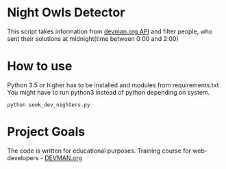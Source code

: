 # Night Owls Detector

This script takes information from [devman.org API](http://devman.org/api/challenges/solution_attempts)
and filter people, who sent their solutions at midnight(time between 0:00 and 2:00)

# How to use

Python 3.5 or higher has to be installed and modules from requirements.txt
You might have to run python3 instead of python depending on system. 

```commandline
python seek_dev_nighters.py
```

# Project Goals

The code is written for educational purposes. Training course for web-developers - [DEVMAN.org](https://devman.org)
